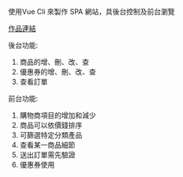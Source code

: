 使用Vue Cli 來製作 SPA 網站，具後台控制及前台瀏覽

[作品連結](https://nickpan0925.github.io/ToysShop/dist/#/home)

後台功能:
1. 商品的增、刪、改、查
2. 優惠券的增、刪、改、查
3. 查看訂單

前台功能:
1. 購物商項目的增加和減少
2. 商品可以依價錢排序
3. 可篩選特定分類產品
4. 查看某一商品細節
5. 送出訂單需先驗證
6. 優惠券使用
